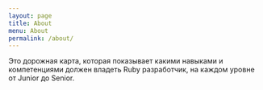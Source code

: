 ```yaml
---
layout: page
title: About
menu: About
permalink: /about/
---
```


Это дорожная карта, которая показывает какими навыками и компетенциями должен владеть Ruby разработчик, на каждом уровне от Junior до Senior.
